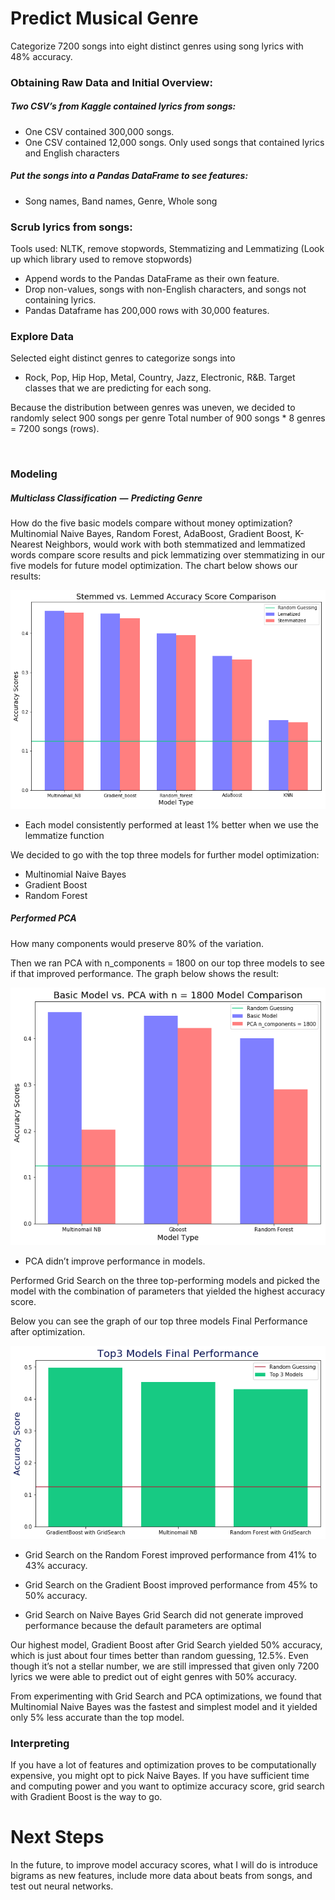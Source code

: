 # Predict Musical Genre
Categorize 7200 songs into eight distinct genres using song lyrics with 48% accuracy. 

### Obtaining Raw Data and Initial Overview:
##### Two CSV’s from Kaggle contained lyrics from songs:
- One CSV contained 300,000 songs.
- One CSV contained 12,000 songs.
Only used songs that contained lyrics and English characters

##### Put the songs into a Pandas DataFrame to see features: 
- Song names, Band names, Genre, Whole song

### Scrub lyrics from songs:
Tools used: NLTK, remove stopwords, Stemmatizing and Lemmatizing
(Look up which library used to remove stopwords)

- Append words to the Pandas DataFrame as their own feature. 
- Drop non-values, songs with non-English characters, and songs not containing lyrics.
- Pandas Dataframe has 200,000 rows with 30,000 features.
[]()

### Explore Data
Selected eight distinct genres to categorize songs into
- Rock, Pop, Hip Hop, Metal, Country, Jazz, Electronic, R&B. 
Target classes that we are predicting for each song.

Because the distribution between genres was uneven, we decided to randomly select 900 songs per genre 
Total number of 900 songs * 8 genres = 7200 songs (rows).

![]()

### Modeling

##### Multiclass Classification  —  Predicting Genre

How do the five basic models compare without money optimization?
Multinomial Naive Bayes, Random Forest, AdaBoost, Gradient Boost, K-Nearest Neighbors, would work with both stemmatized and lemmatized words compare score results and pick lemmatizing over stemmatizing in our five models for future model optimization. 
The chart below shows our results:

![](https://github.com/Botafogo1894/Project3/blob/master/basic%205%20models.png)

- Each model consistently performed at least 1% better when we use the lemmatize function

We decided to go with the top three models for further model optimization:
- Multinomial Naive Bayes
- Gradient Boost
- Random Forest

##### Performed PCA 
How many components would preserve 80% of the variation.

Then we ran PCA with n_components = 1800 on our top three models to see if that improved performance. 
The graph below shows the result:

![](https://github.com/Botafogo1894/Project3/blob/master/PCA%20for%20part%201.png)

- PCA didn’t improve performance in models. 

Performed Grid Search on the three top-performing models and picked the model with the combination of parameters that yielded the highest accuracy score.

Below you can see the graph of our top three models Final Performance after optimization.

![](https://github.com/Botafogo1894/Project3/blob/master/top%203%20models.png)
- Grid Search on the Random Forest improved performance from 41% to 43% accuracy.

- Grid Search on the Gradient Boost improved performance from 45% to 50% accuracy.

- Grid Search on Naive Bayes Grid Search did not generate improved performance because the default parameters are optimal

Our highest model, Gradient Boost after Grid Search yielded 50% accuracy, which is just about four times better than random guessing, 12.5%. Even though it’s not a stellar number, we are still impressed that given only 7200 lyrics we were able to predict out of eight genres with 50% accuracy.

From experimenting with Grid Search and PCA optimizations, we found that Multinomial Naive Bayes was the fastest and simplest model and it yielded only 5% less accurate than the top model.

### Interpreting
If you have a lot of features and optimization proves to be computationally expensive, you might opt to pick Naive Bayes. If you have sufficient time and computing power and you want to optimize accuracy score, grid search with Gradient Boost is the way to go.

# Next Steps
In the future, to improve model accuracy scores, what I will do is introduce bigrams as new features, include more data about beats from songs, and test out neural networks.
